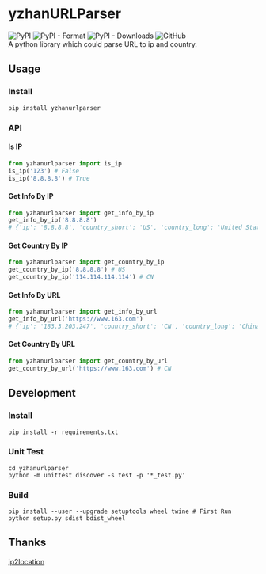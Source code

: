 # yzhanURLParser
![PyPI](https://img.shields.io/pypi/v/yzhanurlparser)
![PyPI - Format](https://img.shields.io/pypi/format/yzhanurlparser)
![PyPI - Downloads](https://img.shields.io/pypi/dm/yzhanurlparser)
![GitHub](https://img.shields.io/github/license/mantoufan/yzhanURLParser)  
A python library which could parse URL to ip and country.
## Usage
### Install
```shell
pip install yzhanurlparser
```

### API
#### Is IP
```python
from yzhanurlparser import is_ip
is_ip('123') # False
is_ip('8.8.8.8') # True
```

#### Get Info By IP
```python
from yzhanurlparser import get_info_by_ip
get_info_by_ip('8.8.8.8')
# {'ip': '8.8.8.8', 'country_short': 'US', 'country_long': 'United States of America'}
```

#### Get Country By IP
```python 
from yzhanurlparser import get_country_by_ip
get_country_by_ip('8.8.8.8') # US
get_country_by_ip('114.114.114.114') # CN
```

#### Get Info By URL
```python
from yzhanurlparser import get_info_by_url
get_info_by_url('https://www.163.com')
# {'ip': '183.3.203.247', 'country_short': 'CN', 'country_long': 'China'}
```

#### Get Country By URL
```python 
from yzhanurlparser import get_country_by_url
get_country_by_url('https://www.163.com') # CN
```

## Development
### Install
```shell
pip install -r requirements.txt
```

### Unit Test
```shell
cd yzhanurlparser
python -m unittest discover -s test -p '*_test.py'
```

### Build
```shell
pip install --user --upgrade setuptools wheel twine # First Run
python setup.py sdist bdist_wheel
```

## Thanks
[ip2location](https://lite.ip2location.com)